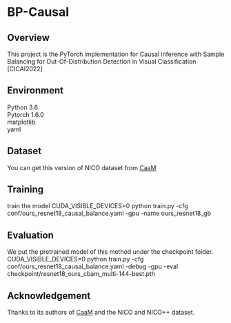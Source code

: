 # BP-Causal
## Overview
This project is the PyTorch implementation for Causal lnference with Sample Balancing for Out-Of-Distribution Detection in Visual Classification [CICAI2022]
## Environment
Python 3.6  
Pytorch 1.6.0  
matplotlib  
yaml
## Dataset
You can get this version of NICO dataset from [CaaM](https://github.com/Wangt-CN/CaaM)
## Training
train the model
CUDA_VISIBLE_DEVICES=0 python train.py -cfg conf/ours_resnet18_causal_balance.yaml -gpu -name ours_resnet18_gb
## Evaluation
We put the pretrained model of this method under the checkpoint folder.
CUDA_VISIBLE_DEVICES=0 python train.py -cfg conf/ours_resnet18_causal_balance.yaml -debug -gpu -eval checkpoint/resnet18_ours_cbam_multi-144-best.pth
## Acknowledgement
Thanks to its authors of [CaaM](https://github.com/Wangt-CN/CaaM) and the NICO and NICO++ dataset.

